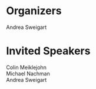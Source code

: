 # Organizers

Andrea Sweigart  


# Invited Speakers

Colin Meiklejohn  
Michael Nachman  
Andrea Sweigart  
